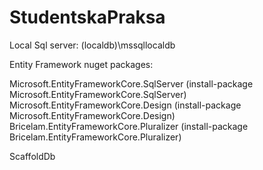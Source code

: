 # StudentskaPraksa


Local Sql server:
(localdb)\mssqllocaldb

Entity Framework nuget packages:

Microsoft.EntityFrameworkCore.SqlServer   (install-package Microsoft.EntityFrameworkCore.SqlServer)
Microsoft.EntityFrameworkCore.Design   (install-package Microsoft.EntityFrameworkCore.Design)
Bricelam.EntityFrameworkCore.Pluralizer (install-package Bricelam.EntityFrameworkCore.Pluralizer)

ScaffoldDb


